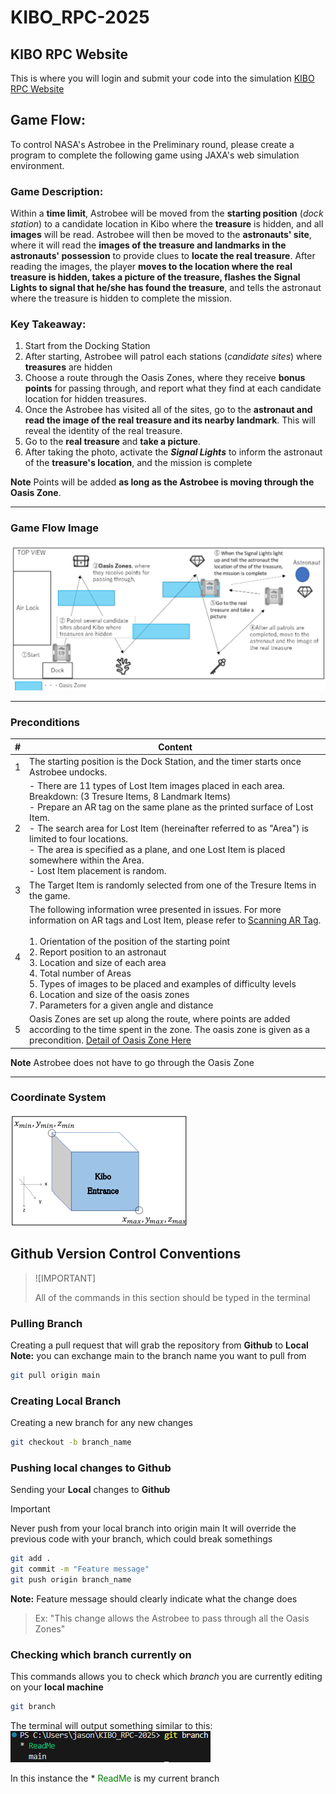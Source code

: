 # KIBO_RPC-2025

## KIBO RPC Website

This is where you will login and submit your code into the simulation
[KIBO RPC Website](https://jaxa.krpc.jp)

## Game Flow:

To control NASA's Astrobee in the Preliminary round, please create a program to complete the following game using JAXA's web simulation environment.

### Game Description:

Within a **time limit**, Astrobee will be moved from the **starting position** (_dock station_) to a candidate location in Kibo where the **treasure** is hidden, and all **images** will be read. Astrobee will then be moved to the **astronauts' site**, where it will read the **images of the treasure and landmarks in the astronauts' possession** to provide clues to **locate the real treasure**. After reading the images, the player **moves to the location where the real treasure is hidden, takes a picture of the treasure, flashes the Signal Lights to signal that he/she has found the treasure**, and tells the astronaut where the treasure is hidden to complete the mission.

### Key Takeaway:

1. Start from the Docking Station
2. After starting, Astrobee will patrol each stations (_candidate sites_) where **treasures** are hidden
3. Choose a route through the Oasis Zones, where they receive **bonus points** for passing through, and report what they find at each candidate location for hidden treasures.
4. Once the Astrobee has visited all of the sites, go to the **astronaut and read the image of the real treasure and its nearby landmark**. This will reveal the identity of the real treasure.
5. Go to the **real treasure** and **take a picture**.
6. After taking the photo, activate the **_Signal Lights_** to inform the astronaut of the **treasure's location**, and the mission is complete

**Note** Points will be added **as long as the Astrobee is moving through the Oasis Zone**.

---

### Game Flow Image

![alt text](image.png)

---

### Preconditions

| #   | Content                                                                                                                                                                                                                                                                                                                                                                                                                                                                                                                                        |
| --- | ---------------------------------------------------------------------------------------------------------------------------------------------------------------------------------------------------------------------------------------------------------------------------------------------------------------------------------------------------------------------------------------------------------------------------------------------------------------------------------------------------------------------------------------------- |
| 1   | The starting position is the Dock Station, and the timer starts once Astrobee undocks.                                                                                                                                                                                                                                                                                                                                                                                                                                                         |
| 2   | - There are 11 types of Lost Item images placed in each area. Breakdown: (3 Tresure Items, 8 Landmark Items) <br> - Prepare an AR tag on the same plane as the printed surface of Lost Item. <br> - The search area for Lost Item (hereinafter referred to as "Area") is limited to four locations. <br> - The area is specified as a plane, and one Lost Item is placed somewhere within the Area. <br> - Lost Item placement is random.                                                                                                      |
| 3   | The Target Item is randomly selected from one of the Tresure Items in the game.                                                                                                                                                                                                                                                                                                                                                                                                                                                                |
| 4   | The following information wree presented in issues. For more information on AR tags and Lost Item, please refer to [Scanning AR Tag](https://github.com/oc-robotics/KIBO_RPC-2025/issues/4). <br> <br> 1. Orientation of the position of the starting point <br> 2. Report position to an astronaut <br> 3. Location and size of each area <br> 4. Total number of Areas <br> 5. Types of images to be placed and examples of difficulty levels <br> 6. Location and size of the oasis zones <br> 7. Parameters for a given angle and distance |
| 5   | Oasis Zones are set up along the route, where points are added according to the time spent in the zone. The oasis zone is given as a precondition. [Detail of Oasis Zone Here](https://github.com/oc-robotics/KIBO_RPC-2025/issues/7)                                                                                                                                                                                                                                                                                                          |

**Note** Astrobee does not have to go through the Oasis Zone

---

### Coordinate System

![KIBO RPC Coordinate System](image-1.png)

## Github Version Control Conventions

> ![IMPORTANT]
>
> All of the commands in this section should be typed in the terminal

### Pulling Branch

Creating a pull request that will grab the repository from **Github** to **Local**
**Note:** you can exchange main to the branch name you want to pull from

```bash
git pull origin main
```

### Creating Local Branch

Creating a new branch for any new changes

```bash
git checkout -b branch_name
```

### Pushing local changes to Github

Sending your **Local** changes to **Github**

> [!IMPORTANT]
>
> Never push from your local branch into origin main
> It will override the previous code with your branch, which could break somethings

```bash
git add .
git commit -m "Feature message"
git push origin branch_name
```

**Note:** Feature message should clearly indicate what the change does

> Ex: "This change allows the Astrobee to pass through all the Oasis Zones"

### Checking which branch currently on

This commands allows you to check which _branch_ you are currently editing on your **local machine**

```bash
git branch
```

The terminal will output something similar to this:
![Terminal Output](image-2.png)

In this instance the \* <span style="color:green">ReadMe</span> is my current branch
